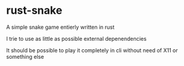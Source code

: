 # rust-snake
A simple snake game entierly written in rust

I trie to use as little as possible external depenendencies

It should be possible to play it completely in cli without need of X11 or something else 
